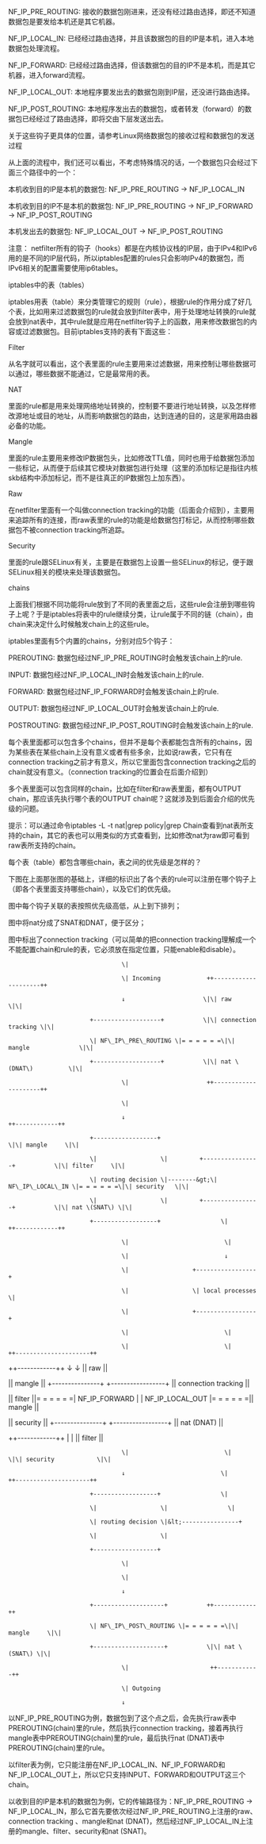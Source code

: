 NF\_IP\_PRE\_ROUTING: 接收的数据包刚进来，还没有经过路由选择，即还不知道数据包是要发给本机还是其它机器。



NF\_IP\_LOCAL\_IN: 已经经过路由选择，并且该数据包的目的IP是本机，进入本地数据包处理流程。



NF\_IP\_FORWARD: 已经经过路由选择，但该数据包的目的IP不是本机，而是其它机器，进入forward流程。



NF\_IP\_LOCAL\_OUT: 本地程序要发出去的数据包刚到IP层，还没进行路由选择。



NF\_IP\_POST\_ROUTING: 本地程序发出去的数据包，或者转发（forward）的数据包已经经过了路由选择，即将交由下层发送出去。



关于这些钩子更具体的位置，请参考Linux网络数据包的接收过程和数据包的发送过程



从上面的流程中，我们还可以看出，不考虑特殊情况的话，一个数据包只会经过下面三个路径中的一个：



本机收到目的IP是本机的数据包: NF\_IP\_PRE\_ROUTING -&gt; NF\_IP\_LOCAL\_IN



本机收到目的IP不是本机的数据包: NF\_IP\_PRE\_ROUTING -&gt; NF\_IP\_FORWARD -&gt; NF\_IP\_POST\_ROUTING



本机发出去的数据包: NF\_IP\_LOCAL\_OUT -&gt; NF\_IP\_POST\_ROUTING



注意： netfilter所有的钩子（hooks）都是在内核协议栈的IP层，由于IPv4和IPv6用的是不同的IP层代码，所以iptables配置的rules只会影响IPv4的数据包，而IPv6相关的配置需要使用ip6tables。



iptables中的表（tables）

iptables用表（table）来分类管理它的规则（rule），根据rule的作用分成了好几个表，比如用来过滤数据包的rule就会放到filter表中，用于处理地址转换的rule就会放到nat表中，其中rule就是应用在netfilter钩子上的函数，用来修改数据包的内容或过滤数据包。目前iptables支持的表有下面这些：



Filter

从名字就可以看出，这个表里面的rule主要用来过滤数据，用来控制让哪些数据可以通过，哪些数据不能通过，它是最常用的表。



NAT

里面的rule都是用来处理网络地址转换的，控制要不要进行地址转换，以及怎样修改源地址或目的地址，从而影响数据包的路由，达到连通的目的，这是家用路由器必备的功能。



Mangle

里面的rule主要用来修改IP数据包头，比如修改TTL值，同时也用于给数据包添加一些标记，从而便于后续其它模块对数据包进行处理（这里的添加标记是指往内核skb结构中添加标记，而不是往真正的IP数据包上加东西）。



Raw

在netfilter里面有一个叫做connection tracking的功能（后面会介绍到），主要用来追踪所有的连接，而raw表里的rule的功能是给数据包打标记，从而控制哪些数据包不被connection tracking所追踪。



Security

里面的rule跟SELinux有关，主要是在数据包上设置一些SELinux的标记，便于跟SELinux相关的模块来处理该数据包。



chains

上面我们根据不同功能将rule放到了不同的表里面之后，这些rule会注册到哪些钩子上呢？于是iptables将表中的rule继续分类，让rule属于不同的链（chain），由chain来决定什么时候触发chain上的这些rule。



iptables里面有5个内置的chains，分别对应5个钩子：



PREROUTING: 数据包经过NF\_IP\_PRE\_ROUTING时会触发该chain上的rule.



INPUT: 数据包经过NF\_IP\_LOCAL\_IN时会触发该chain上的rule.



FORWARD: 数据包经过NF\_IP\_FORWARD时会触发该chain上的rule.



OUTPUT: 数据包经过NF\_IP\_LOCAL\_OUT时会触发该chain上的rule.



POSTROUTING: 数据包经过NF\_IP\_POST\_ROUTING时会触发该chain上的rule.



每个表里面都可以包含多个chains，但并不是每个表都能包含所有的chains，因为某些表在某些chain上没有意义或者有些多余，比如说raw表，它只有在connection tracking之前才有意义，所以它里面包含connection tracking之后的chain就没有意义。（connection tracking的位置会在后面介绍到）



多个表里面可以包含同样的chain，比如在filter和raw表里面，都有OUTPUT chain，那应该先执行哪个表的OUTPUT chain呢？这就涉及到后面会介绍的优先级的问题。



提示：可以通过命令iptables -L -t nat\|grep policy\|grep Chain查看到nat表所支持的chain，其它的表也可以用类似的方式查看到，比如修改nat为raw即可看到raw表所支持的chain。



每个表（table）都包含哪些chain，表之间的优先级是怎样的？

下图在上面那张图的基础上，详细的标识出了各个表的rule可以注册在哪个钩子上（即各个表里面支持哪些chain），以及它们的优先级。



图中每个钩子关联的表按照优先级高低，从上到下排列；



图中将nat分成了SNAT和DNAT，便于区分；



图中标出了connection tracking（可以简单的把connection tracking理解成一个不能配置chain和rule的表，它必须放在指定位置，只能enable和disable）。



                                    \|

                                    \| Incoming             ++---------------------++

                                    ↓                      \|\| raw                 \|\|

                           +-------------------+           \|\| connection tracking \|\|

                           \| NF\_IP\_PRE\_ROUTING \|= = = = = =\|\| mangle              \|\|

                           +-------------------+           \|\| nat \(DNAT\)          \|\|

                                    \|                      ++---------------------++

                                    \|

                                    ↓                                                ++------------++

                           +------------------+                                      \|\| mangle     \|\|

                           \|                  \|         +----------------+           \|\| filter     \|\|

                           \| routing decision \|--------&gt;\| NF\_IP\_LOCAL\_IN \|= = = = = =\|\| security   \|\|

                           \|                  \|         +----------------+           \|\| nat \(SNAT\) \|\|

                           +------------------+                 \|                    ++------------++

                                    \|                           \|

                                    \|                           ↓

                                    \|                  +-----------------+

                                    \|                  \| local processes \|

                                    \|                  +-----------------+

                                    \|                           \|

                                    \|                           \|                    ++---------------------++

 ++------------++                   ↓                           ↓                    \|\| raw                 \|\|

 \|\| mangle     \|\|           +---------------+          +-----------------+           \|\| connection tracking \|\|

 \|\| filter     \|\|= = = = = =\| NF\_IP\_FORWARD \|          \| NF\_IP\_LOCAL\_OUT \|= = = = = =\|\| mangle              \|\|

 \|\| security   \|\|           +---------------+          +-----------------+           \|\| nat \(DNAT\)          \|\|

 ++------------++                   \|                           \|                    \|\| filter              \|\|

                                    \|                           \|                    \|\| security            \|\|

                                    ↓                           \|                    ++---------------------++

                           +------------------+                 \|

                           \|                  \|                 \|

                           \| routing decision \|&lt;----------------+

                           \|                  \|

                           +------------------+

                                    \|

                                    \|

                                    ↓

                           +--------------------+           ++------------++

                           \| NF\_IP\_POST\_ROUTING \|= = = = = =\|\| mangle     \|\|

                           +--------------------+           \|\| nat \(SNAT\) \|\|

                                    \|                       ++------------++

                                    \| Outgoing

                                    ↓

以NF\_IP\_PRE\_ROUTING为例，数据包到了这个点之后，会先执行raw表中PREROUTING\(chain\)里的rule，然后执行connection tracking，接着再执行mangle表中PREROUTING\(chain\)里的rule，最后执行nat \(DNAT\)表中PREROUTING\(chain\)里的rule。



以filter表为例，它只能注册在NF\_IP\_LOCAL\_IN、NF\_IP\_FORWARD和NF\_IP\_LOCAL\_OUT上，所以它只支持INPUT、FORWARD和OUTPUT这三个chain。



以收到目的IP是本机的数据包为例，它的传输路径为：NF\_IP\_PRE\_ROUTING -&gt; NF\_IP\_LOCAL\_IN，那么它首先要依次经过NF\_IP\_PRE\_ROUTING上注册的raw、connection tracking 、mangle和nat \(DNAT\)，然后经过NF\_IP\_LOCAL\_IN上注册的mangle、filter、security和nat \(SNAT\)。

